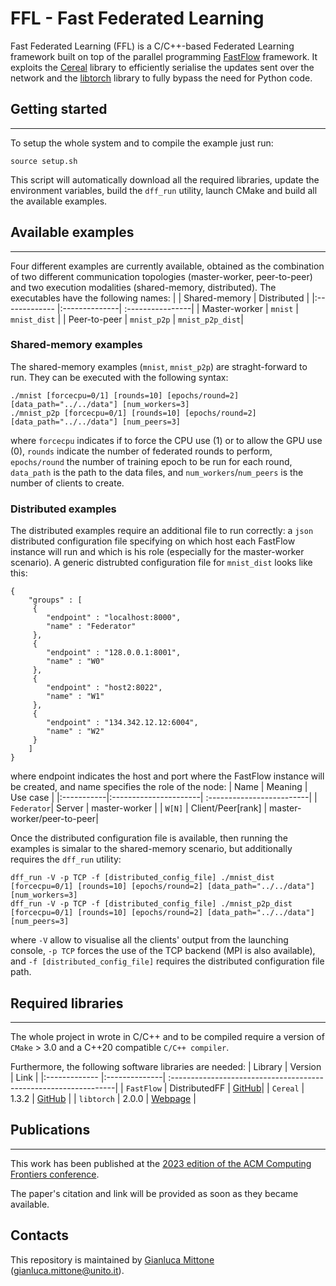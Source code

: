 # FFL - Fast Federated Learning

Fast Federated Learning (FFL) is a C/C++-based Federated Learning framework built on top of the parallel programming [FastFlow](http://calvados.di.unipi.it) framework. It exploits the [Cereal](https://uscilab.github.io/cereal/) library to efficiently serialise the updates sent over the network and the [libtorch](https://pytorch.org/cppdocs/installing.html) library to fully bypass the need for Python code.



## Getting started
---
To setup the whole system and to compile the example just run:
```
source setup.sh	
```
This script will automatically download all the required libraries, update the environment variables, build the `dff_run` utility, launch CMake and build all the available examples.



## Available examples
---
Four different examples are currently available, obtained as the combination of two different communication topologies (master-worker, peer-to-peer) and two execution modalities (shared-memory, distributed). The executables have the following names:
|        		| Shared-memory	| Distributed      |
|:------------- |:--------------| :----------------|
| Master-worker | `mnist` 		|  `mnist_dist`    |
| Peer-to-peer  | `mnist_p2p`	|  `mnist_p2p_dist`|

### Shared-memory examples
The shared-memory examples (`mnist`, `mnist_p2p`) are straght-forward to run. They can be executed with the following syntax:
```
./mnist [forcecpu=0/1] [rounds=10] [epochs/round=2] [data_path="../../data"] [num_workers=3]
./mnist_p2p [forcecpu=0/1] [rounds=10] [epochs/round=2] [data_path="../../data"] [num_peers=3]
```
where `forcecpu` indicates if to force the CPU use (1) or to allow the GPU use (0), `rounds` indicate the number of federated rounds to perform, `epochs/round` the number of training epoch to be run for each round, `data_path` is the path to the data files, and `num_workers`/`num_peers` is the number of clients to create.

### Distributed examples
The distributed examples require an additional file to run correctly: a `json` distributed configuration file specifying on which host each FastFlow instance will run and which is his role (especially for the master-worker scenario). A generic distrubted configuration file for `mnist_dist` looks like this:
```
{
    "groups" : [
     {   
        "endpoint" : "localhost:8000",
        "name" : "Federator"
     },
     {   
        "endpoint" : "128.0.0.1:8001",
        "name" : "W0"
     },
     {   
        "endpoint" : "host2:8022",
        "name" : "W1"
     },
     {   
        "endpoint" : "134.342.12.12:6004",
        "name" : "W2"
     }
    ]
}
```
where endpoint indicates the host and port where the FastFlow instance will be created, and name specifies the role of the node:
| Name       | Meaning               | Use case                  |
|:-----------|:----------------------| :-------------------------|
| `Federator`| Server 		         | master-worker             |
| `W[N]`     | Client/Peer\[rank\]   | master-worker/peer-to-peer|

Once the distributed configuration file is available, then running the examples is simalar to the shared-memory scenario, but additionally requires the `dff_run` utility:
```
dff_run -V -p TCP -f [distributed_config_file] ./mnist_dist [forcecpu=0/1] [rounds=10] [epochs/round=2] [data_path="../../data"] [num_workers=3]
dff_run -V -p TCP -f [distributed_config_file] ./mnist_p2p_dist [forcecpu=0/1] [rounds=10] [epochs/round=2] [data_path="../../data"] [num_peers=3]
```
where `-V` allow to visualise all the clients' output from the launching console, `-p TCP` forces the use of the TCP backend (MPI is also available), and `-f [distributed_config_file]` requires the distributed configuration file path.



## Required libraries
---
The whole project in wrote in C/C++ and to be compiled require a version of `CMake` > 3.0 and a C++20 compatible `C/C++ compiler`.

Furthermore, the following software libraries are needed:
| Library       | Version       | Link  														   |
|:------------- |:--------------| :----------------------------------------------------------------|
| `FastFlow`    | DistributedFF | [GitHub](https://github.com/fastflow/fastflow/tree/DistributedFF)|
| `Cereal`    	| 1.3.2		    | [GitHub](https://github.com/USCiLab/cereal/tree/v1.3.2)		   |
| `libtorch` 	| 2.0.0         | [Webpage](https://pytorch.org/get-started/locally/) 			   |



## Publications
---
This work has been published at the [2023 edition of the ACM Computing Frontiers conference](https://www.computingfrontiers.org/2023/).

The paper's citation and link will be provided as soon as they became available.



## Contacts

This repository is maintained by [Gianluca Mittone](https://alpha.di.unito.it/gianluca-mittone/) (gianluca.mittone@unito.it).